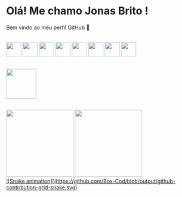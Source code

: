 

# Olá! Me chamo Jonas Brito ! 
Bem vindo ao meu perfil GitHub 👋

<div style="display: inline_block;"><br>
  
  <img heigth="30" width="40" src="https://cdn.jsdelivr.net/gh/devicons/devicon/icons/react/react-original-wordmark.svg" />
  <img heigth="30" width="40" src="https://cdn.jsdelivr.net/gh/devicons/devicon/icons/angularjs/angularjs-plain.svg" />
  <img heigth="30" width="40" src="https://cdn.jsdelivr.net/gh/devicons/devicon/icons/bootstrap/bootstrap-original.svg" />
  <img heigth="30" width="40" src="https://cdn.jsdelivr.net/gh/devicons/devicon/icons/nodejs/nodejs-original.svg" />
  <img heigth="30" width="40" src="https://cdn.jsdelivr.net/gh/devicons/devicon/icons/javascript/javascript-original.svg" />
  <img heigth="30" width="40" src="https://cdn.jsdelivr.net/gh/devicons/devicon/icons/typescript/typescript-original.svg" />
  <img heigth="30" width="40" src="https://cdn.jsdelivr.net/gh/devicons/devicon/icons/html5/html5-original.svg" />
  <img heigth="30" width="40" src="https://cdn.jsdelivr.net/gh/devicons/devicon/icons/css3/css3-original.svg" />
</div>

##
<div>
  <a href="mailto:jonas2004brito@gmail.com"><img heigth="80" width="80" src="https://img.shields.io/badge/Gmail-D14836?style=for-the-badge&logo=gmail&logoColor=white" target="_blank"></a>
</div>

##

<div>
  <a href="https://github.com/Box-Cod">
  <img height="180em" src="https://github-readme-stats.vercel.app/api/top-langs/?username=Box-Cod&layout=compact&langs_count=7&theme=dracula"/>
  <img height="180em" src="https://github-readme-stats.vercel.app/api?username=Box-Cod&show_icons=true&theme=dracula&include_all_commits=true&count_private=true"/>
</div>
  ![Snake animation][(https://github.com/Box-Cod/blob/output/github-contribution-grid-snake.svg)

